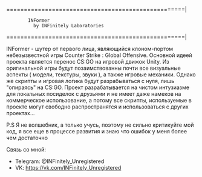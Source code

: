 ===================================================|

            INFormer
              by INFinitely Laboratories

===================================================|

INFormer - шутер от первого лица, являющийся клоном-портом небезызвестной игры Counter Strike : Global Offensive. Основной идеей проекта является перенос CS:GO на игровой движок Unity. Из оригинальной игры будут позаимствованны почти все визуальные аспекты ( модели, текстуры, звуки ), а также игровые механики. Однако же скрипты и игровая логика будут разрабываться с нуля, лишь "опираясь" на CS:GO. Проект разрабатывается на чистом интузиазме для локальных посиделок с друзьями и не имеет даже намеков на коммерческое использование, а потому все скрипты, используемые в проекте могут свободно распространятся и использоваться с других проектах...

P.S Я не волшебник, а только учусь, поэтому не сильно критикуйте мой код, я все еще в процессе развития и знаю что ошибок у меня более чем достаточно

Связь со мной:
- Telegram: @INFinitely_Unregistered
- VK: https://vk.com/INFinitely_Unregistered
